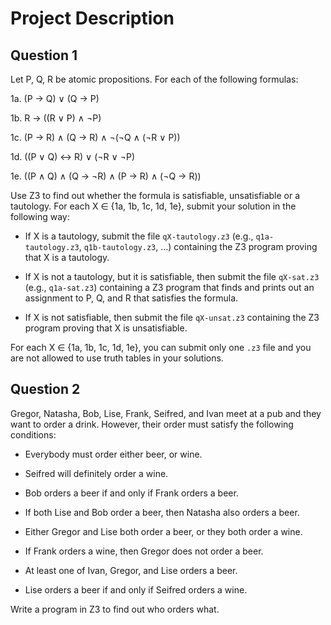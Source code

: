 # Project Description
## Question 1
Let P, Q, R be atomic propositions. For each of the following formulas:

1a. (P → Q) ∨ (Q → P) 

1b. R → ((R ∨ P) ∧ ¬P) 

1c. (P → R) ∧ (Q → R) ∧ ¬(¬Q ∧ (¬R ∨ P)) 

1d. ((P ∨ Q) ↔ R) ∨ (¬R ∨ ¬P) 

1e. ((P ∧ Q) ∧ (Q → ¬R) ∧ (P → R) ∧ (¬Q → R)) 

Use Z3 to find out whether the formula is satisfiable, unsatisfiable or a tautology. For each X ∈ {1a, 1b, 1c, 1d, 1e}, submit your solution in the following way:
- If X is a tautology, submit the file `qX-tautology.z3` (e.g., `q1a-tautology.z3`, `q1b-tautology.z3`, ...) containing the Z3 program proving that X is a tautology.

- If X is not a tautology, but it is satisfiable, then submit the file `qX-sat.z3` (e.g., `q1a-sat.z3`) containing a Z3 program that finds and prints out an assignment
to P, Q, and R that satisfies the formula.

- If X is not satisfiable, then submit the file `qX-unsat.z3` containing the Z3
program proving that X is unsatisfiable.

For each X ∈ {1a, 1b, 1c, 1d, 1e}, you can submit only one `.z3` file and you are
not allowed to use truth tables in your solutions.

## Question 2
Gregor, Natasha, Bob, Lise, Frank, Seifred, and Ivan meet at a pub and they want to order a drink. However, their order must satisfy the following conditions:
- Everybody must order either beer, or wine.

- Seifred will definitely order a wine.

- Bob orders a beer if and only if Frank orders a beer.

- If both Lise and Bob order a beer, then Natasha also orders a beer.

- Either Gregor and Lise both order a beer, or they both order a wine.

- If Frank orders a wine, then Gregor does not order a beer.

- At least one of Ivan, Gregor, and Lise orders a beer.

- Lise orders a beer if and only if Seifred orders a wine.

Write a program in Z3 to find out who orders what.